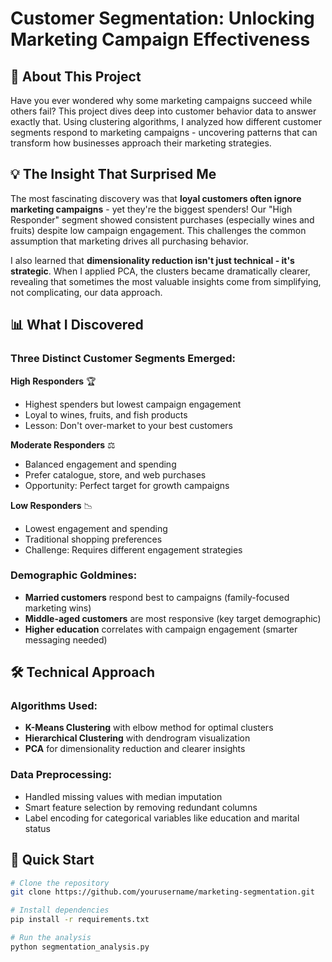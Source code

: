 # Customer Segmentation: Unlocking Marketing Campaign Effectiveness

## 🎯 About This Project

Have you ever wondered why some marketing campaigns succeed while others fail? This project dives deep into customer behavior data to answer exactly that. Using clustering algorithms, I analyzed how different customer segments respond to marketing campaigns - uncovering patterns that can transform how businesses approach their marketing strategies.

## 💡 The Insight That Surprised Me

The most fascinating discovery was that **loyal customers often ignore marketing campaigns** - yet they're the biggest spenders! Our "High Responder" segment showed consistent purchases (especially wines and fruits) despite low campaign engagement. This challenges the common assumption that marketing drives all purchasing behavior.

I also learned that **dimensionality reduction isn't just technical - it's strategic**. When I applied PCA, the clusters became dramatically clearer, revealing that sometimes the most valuable insights come from simplifying, not complicating, our data approach.

## 📊 What I Discovered

### Three Distinct Customer Segments Emerged:

**High Responders** 🏆
- Highest spenders but lowest campaign engagement
- Loyal to wines, fruits, and fish products
- Lesson: Don't over-market to your best customers

**Moderate Responders** ⚖️
- Balanced engagement and spending
- Prefer catalogue, store, and web purchases
- Opportunity: Perfect target for growth campaigns

**Low Responders** 📉
- Lowest engagement and spending
- Traditional shopping preferences
- Challenge: Requires different engagement strategies

### Demographic Goldmines:
- **Married customers** respond best to campaigns (family-focused marketing wins)
- **Middle-aged customers** are most responsive (key target demographic)
- **Higher education** correlates with campaign engagement (smarter messaging needed)

## 🛠️ Technical Approach

### Algorithms Used:
- **K-Means Clustering** with elbow method for optimal clusters
- **Hierarchical Clustering** with dendrogram visualization
- **PCA** for dimensionality reduction and clearer insights

### Data Preprocessing:
- Handled missing values with median imputation
- Smart feature selection by removing redundant columns
- Label encoding for categorical variables like education and marital status

## 🚀 Quick Start

```bash
# Clone the repository
git clone https://github.com/yourusername/marketing-segmentation.git

# Install dependencies
pip install -r requirements.txt

# Run the analysis
python segmentation_analysis.py

